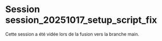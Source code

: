 # Session session_20251017_setup_script_fix

Cette session a été vidée lors de la fusion vers la branche main.
